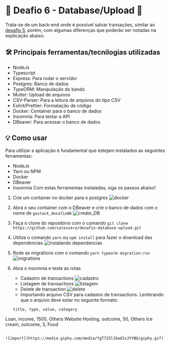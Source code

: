# 🚀️ Deafio 6 - Database/Upload 🚀️

Trata-se de um back-end onde é possivel salvar transações, similar ao [desafio 5](https://github.com/saleszera/fundamentos-node), porém, com algumas diferenças que poderão ser notadas na explicação abaixo.

## 🛠️ Principais ferramentas/tecnilogias utilizadas
- NodeJs
- Typescript
- Express: Para rodar o servidor
- Postgres: Banco de dados
- TypeORM: Manipulação do bando
- Multer: Upload de arquivos
- CSV-Parser: Para a leitura de arquivos do tipo CSV
- Eslint/Prettier: Formatação de código
- Docker: Container para o banco de dados
- Insomnia: Para testar a API
- DBeaver: Para acessar o banco de dados


## 💡️ Como usar
Para utilizar a aplicação é fundamental que estejam instalados as seguintes ferramentas:
- NodeJs
- Yarn ou NPM
- Docker
- DBeaver
- Insomnia
Com estas ferramentas instaladas, siga os passos abaixo!

1. Crie um container no docker para o postgres
![docker](https://media.giphy.com/media/mfywAOZXm1558QQwfv/giphy.gif)
2. Abra o seu container com o DBeaver e crie o banco de dados com o nome de `gostack_desafio06`
![create_DB](https://media.giphy.com/media/MZyhmLL8QAVhcWNX2L/giphy.gif)
3. Faça o clone do repositório com o comando `git clone https://github.com/saleszera/desafio-database-upload.git`

4. Utilize o comando `yarn` ou `npm install` para fazer o download das dependencias
![instalando dependencias](https://media.giphy.com/media/StTAe8COE7wGiskUAt/giphy.gif)
5. Rode as migrations com o comando `yarn typeorm migration:run`
![migrations](https://media.giphy.com/media/2N5XCE94ySiWrZIGAB/giphy.gif)
6. Abra o insomnia e teste as rotas
   - Cadastro de transactions
![cadastro](https://media.giphy.com/media/mZ6FR182XBlfDZVH98/giphy.gif)
   - Listagem de transactions
![listagem](https://media.giphy.com/media/2yTYm9U77Vvtv6a0zA/giphy.gif)
   - Delete de transaction
![delete](https://media.giphy.com/media/keTbnknKVE0cPanj60/giphy.gif)
   - Importando arquivo CSV para cadastro de transactions. Lembrando que o arquivo deve estar no seguinte formato:
   ```
   title, type, value, category
Loan, income, 1500, Others
Website Hosting, outcome, 50, Others
Ice cream, outcome, 3, Food
   ```

![import](https://media.giphy.com/media/YgT725lJGwdJxJYYBG/giphy.gif)
